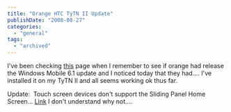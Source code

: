 ```yaml
---
title: "Orange HTC TyTN II Update"
publishDate: "2008-08-27"
categories: 
  - "general"
tags:
  - "archived"
---
```


I've been checking [this](https://www.business.orange.co.uk/servlet/Satellite?c=OUKDevice&cid=1044136430608&extarg1=Phone&pagename=Business&t=SMEDeviceDownloads) page when I remember to see if orange had release the Windows Mobile 6.1 update and I noticed today that they had.... I've installed it on my TyTN II and all seems working ok thus far.

Update:  Touch screen devices don't support the Sliding Panel Home Screen... [Link](https://www.microsoft.com/windowsmobile/en-us/meet/version-compare.mspx) I don't understand why not....
